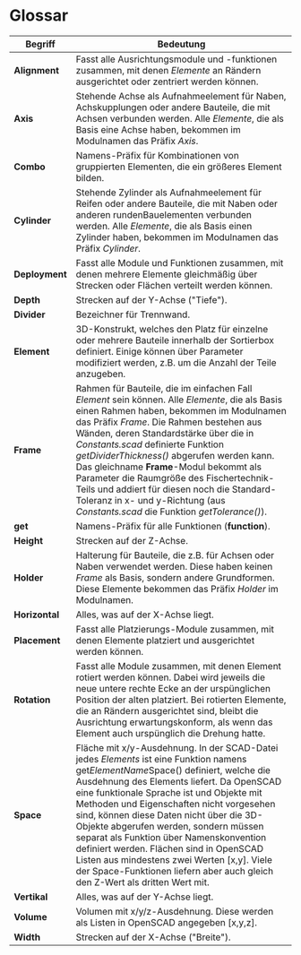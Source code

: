 # Glossar

| Begriff | Bedeutung |
| ------ | ------  |
| __Alignment__ | Fasst alle Ausrichtungsmodule und -funktionen zusammen, mit denen *Elemente* an Rändern ausgerichtet oder zentriert werden können. |
| __Axis__ | Stehende Achse als Aufnahmeelement für Naben, Achskupplungen oder andere Bauteile, die mit Achsen verbunden werden. Alle *Elemente*, die als Basis eine Achse haben, bekommen im Modulnamen das Präfix *Axis*. |
| __Combo__  | Namens-Präfix für Kombinationen von gruppierten Elementen, die ein größeres Element bilden. |
| __Cylinder__ | Stehende Zylinder als Aufnahmeelement für Reifen oder andere Bauteile, die mit Naben oder anderen rundenBauelementen verbunden werden. Alle *Elemente*, die als Basis einen Zylinder haben, bekommen im Modulnamen das Präfix *Cylinder*.
| __Deployment__ | Fasst alle Module und Funktionen zusammen, mit denen mehrere Elemente gleichmäßig über Strecken oder Flächen verteilt werden können. |
| __Depth__ | Strecken auf der Y-Achse ("Tiefe"). |
| __Divider__ | Bezeichner für Trennwand. |
| __Element__ | 3D-Konstrukt, welches den Platz für einzelne oder mehrere Bauteile innerhalb der Sortierbox definiert. Einige können über Parameter modifiziert werden, z.B. um die Anzahl der Teile anzugeben. |
| __Frame__ | Rahmen für Bauteile, die im einfachen Fall *Element* sein können. Alle *Elemente*, die als Basis einen Rahmen haben, bekommen im Modulnamen das Präfix *Frame*. Die Rahmen bestehen aus Wänden, deren Standardstärke über die in *Constants.scad* definierte Funktion *getDividerThickness()* abgerufen werden kann. Das gleichname __Frame__-Modul bekommt als Parameter die Raumgröße des Fischertechnik-Teils und addiert für diesen noch die Standard-Toleranz in x- und y-Richtung (aus *Constants.scad* die Funktion *getTolerance()*). |
| __get__ | Namens-Präfix für alle Funktionen (__function__). |
| __Height__ | Strecken auf der Z-Achse. |
| __Holder__ | Halterung für Bauteile, die z.B. für Achsen oder Naben verwendet werden. Diese haben keinen *Frame* als Basis, sondern andere Grundformen. Diese Elemente bekommen das Präfix *Holder* im Modulnamen. |
| __Horizontal__ | Alles, was auf der X-Achse liegt. |
| __Placement__ | Fasst alle Platzierungs-Module zusammen, mit denen Elemente platziert und ausgerichtet werden können. |
| __Rotation__ | Fasst alle Module zusammen, mit denen Element rotiert werden können. Dabei wird jeweils die neue untere rechte Ecke an der urspünglichen Position der alten platziert. Bei rotierten Elemente, die an Rändern ausgerichtet sind, bleibt die Ausrichtung erwartungskonform, als wenn das Element auch urspünglich die Drehung hatte. |
| __Space__ | Fläche mit x/y-Ausdehnung. In der SCAD-Datei jedes *Elements* ist eine Funktion namens get*ElementName*Space() definiert, welche die Ausdehnung des Elements liefert. Da OpenSCAD eine funktionale Sprache ist und Objekte mit Methoden und Eigenschaften nicht vorgesehen sind, können diese Daten nicht über die 3D-Objekte abgerufen werden, sondern müssen separat als Funktion über Namenskonvention definiert werden. Flächen sind in OpenSCAD Listen aus mindestens zwei Werten \[x,y\]. Viele der Space-Funktionen liefern aber auch gleich den Z-Wert als dritten Wert mit. |
| __Vertikal__ | Alles, was auf der Y-Achse liegt. |
| __Volume__ | Volumen mit x/y/z-Ausdehnung. Diese werden als Listen in OpenSCAD angegeben \[x,y,z\]. |
| __Width__ | Strecken auf der X-Achse ("Breite"). |

